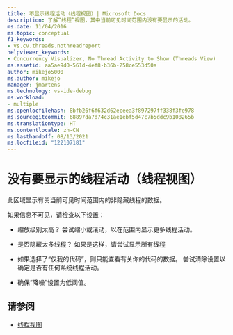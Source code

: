 ```yaml
---
title: 不显示线程活动（线程视图）| Microsoft Docs
description: 了解“线程”视图，其中当前可见时间范围内没有要显示的活动。
ms.date: 11/04/2016
ms.topic: conceptual
f1_keywords:
- vs.cv.threads.nothreadreport
helpviewer_keywords:
- Concurrency Visualizer, No Thread Activity to Show (Threads View)
ms.assetid: aa5ae9d0-561d-4ef8-b36b-258ce553d50a
author: mikejo5000
ms.author: mikejo
manager: jmartens
ms.technology: vs-ide-debug
ms.workload:
- multiple
ms.openlocfilehash: 8bfb26f6f632d62eceea3f897297ff338f3fe978
ms.sourcegitcommit: 68897da7d74c31ae1ebf5d47c7b5ddc9b108265b
ms.translationtype: HT
ms.contentlocale: zh-CN
ms.lasthandoff: 08/13/2021
ms.locfileid: "122107181"
---
```

# <a name="no-thread-activity-to-show-threads-view"></a>没有要显示的线程活动（线程视图）
此区域显示有关当前可见时间范围内的非隐藏线程的数据。

 如果信息不可见，请检查以下设置：

- 缩放级别太高？ 尝试缩小或滚动，以在范围内显示更多线程活动。

- 是否隐藏太多线程？ 如果是这样，请尝试显示所有线程

- 如果选择了“仅我的代码”，则只能查看有关你的代码的数据。 尝试清除设置以确定是否有任何系统线程活动。

- 确保“降噪”设置为低阈值。

## <a name="see-also"></a>请参阅
- [线程视图](../profiling/threads-view-parallel-performance.md)